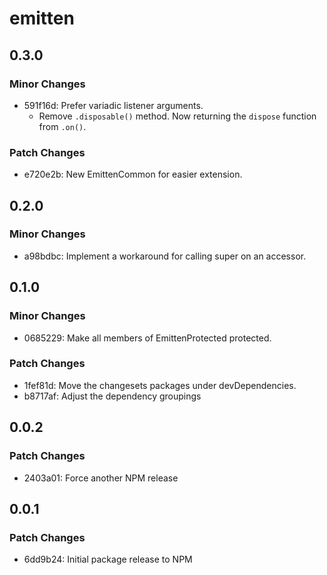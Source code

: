# emitten

## 0.3.0

### Minor Changes

- 591f16d: Prefer variadic listener arguments.
  - Remove `.disposable()` method. Now returning the `dispose` function from `.on()`.

### Patch Changes

- e720e2b: New EmittenCommon for easier extension.

## 0.2.0

### Minor Changes

- a98bdbc: Implement a workaround for calling super on an accessor.

## 0.1.0

### Minor Changes

- 0685229: Make all members of EmittenProtected protected.

### Patch Changes

- 1fef81d: Move the changesets packages under devDependencies.
- b8717af: Adjust the dependency groupings

## 0.0.2

### Patch Changes

- 2403a01: Force another NPM release

## 0.0.1

### Patch Changes

- 6dd9b24: Initial package release to NPM
